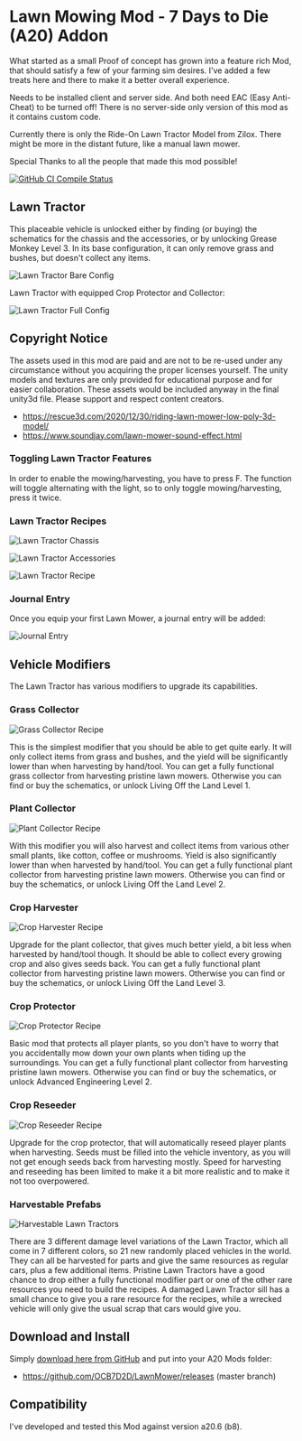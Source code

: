 # Lawn Mowing Mod - 7 Days to Die (A20) Addon

What started as a small Proof of concept has grown into a feature rich
Mod, that should satisfy a few of your farming sim desires. I've added
a few treats here and there to make it a better overall experience.

Needs to be installed client and server side. And both need EAC (Easy Anti-Cheat) to be
turned off! There is no server-side only version of this mod as it contains custom code.

Currently there is only the Ride-On Lawn Tractor Model from Zilox.
There might be more in the distant future, like a manual lawn mower.

Special Thanks to all the people that made this mod possible!

[![GitHub CI Compile Status][3]][2]

## Lawn Tractor

This placeable vehicle is unlocked either by finding (or buying) the schematics for
the chassis and the accessories, or by unlocking Grease Monkey Level 3. In its base
configuration, it can only remove grass and bushes, but doesn't collect any items.

![Lawn Tractor Bare Config](Screens/lawn-mower-bare.jpg)

Lawn Tractor with equipped Crop Protector and Collector:

![Lawn Tractor Full Config](Screens/lawn-mower-full.jpg)

## Copyright Notice

The assets used in this mod are paid and are not to be re-used under any circumstance
without you acquiring the proper licenses yourself. The unity models and textures are
only provided for educational purpose and for easier collaboration. These assets would
be included anyway in the final unity3d file. Please support and respect content creators.

- https://rescue3d.com/2020/12/30/riding-lawn-mower-low-poly-3d-model/
- https://www.soundjay.com/lawn-mower-sound-effect.html

### Toggling Lawn Tractor Features

In order to enable the mowing/harvesting, you have to press F. The function will toggle
alternating with the light, so to only toggle mowing/harvesting, press it twice.

### Lawn Tractor Recipes

![Lawn Tractor Chassis](Screens/recipe-tractor-chassis.png)

![Lawn Tractor Accessories](Screens/recipe-tractor-accessories.png)

![Lawn Tractor Recipe](Screens/recipe-lawn-tractor.png)

### Journal Entry

Once you equip your first Lawn Mower, a journal entry will be added:

![Journal Entry](Screens/journal-entry.jpg)

## Vehicle Modifiers

The Lawn Tractor has various modifiers to upgrade its capabilities.

### Grass Collector

![Grass Collector Recipe](Screens/recipe-grass-collector.png)

This is the simplest modifier that you should be able to get quite early.
It will only collect items from grass and bushes, and the yield will be
significantly lower than when harvesting by hand/tool. You can get a fully
functional grass collector from harvesting pristine lawn mowers. Otherwise
you can find or buy the schematics, or unlock Living Off the Land Level 1.

### Plant Collector

![Plant Collector Recipe](Screens/recipe-plant-collector.png)

With this modifier you will also harvest and collect items from various other
small plants, like cotton, coffee or mushrooms. Yield is also significantly
lower than when harvested by hand/tool. You can get a fully functional plant
collector from harvesting pristine lawn mowers. Otherwise you can find or
buy the schematics, or unlock Living Off the Land Level 2.

### Crop Harvester

![Crop Harvester Recipe](Screens/recipe-crop-harvester.png)

Upgrade for the plant collector, that gives much better yield, a bit less when
harvested by hand/tool though. It should be able to collect every growing crop
and also gives seeds back. You can get a fully functional plant collector from
harvesting pristine lawn mowers. Otherwise you can find or buy the schematics,
or unlock Living Off the Land Level 3.

### Crop Protector

![Crop Protector Recipe](Screens/recipe-crop-protector.png)

Basic mod that protects all player plants, so you don't have to worry that
you accidentally mow down your own plants when tiding up the surroundings.
You can get a fully functional plant collector from harvesting pristine
lawn mowers. Otherwise you can find or buy the schematics, or unlock
Advanced Engineering Level 2.

### Crop Reseeder

![Crop Reseeder Recipe](Screens/recipe-crop-reseeder.png)

Upgrade for the crop protector, that will automatically reseed player plants
when harvesting. Seeds must be filled into the vehicle inventory, as you will
not get enough seeds back from harvesting mostly. Speed for harvesting and
reseeding has been limited to make it a bit more realistic and to make it
not too overpowered.

### Harvestable Prefabs

![Harvestable Lawn Tractors](Screens/harvestable-vehicles.jpg)

There are 3 different damage level variations of the Lawn Tractor, which all
come in 7 different colors, so 21 new randomly placed vehicles in the world.
They can all be harvested for parts and give the same resources as regular
cars, plus a few additional items. Pristine Lawn Tractors have a good chance
to drop either a fully functional modifier part or one of the other rare
resources you need to build the recipes. A damaged Lawn Tractor sill has
a small chance to give you a rare resource for the recipes, while a wrecked
vehicle will only give the usual scrap that cars would give you.

## Download and Install

Simply [download here from GitHub][1] and put into your A20 Mods folder:

- https://github.com/OCB7D2D/LawnMower/releases (master branch)

## Compatibility

I've developed and tested this Mod against version a20.6 (b8).

[1]: https://github.com/OCB7D2D/LawnMower/releases
[2]: https://github.com/OCB7D2D/LawnMower/actions/workflows/ci.yml
[3]: https://github.com/OCB7D2D/LawnMower/actions/workflows/ci.yml/badge.svg
